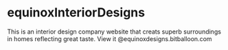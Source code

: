 # equinoxInteriorDesigns
This is an interior design company website that creats superb surroundings in homes reflecting great taste. View it @equinoxdesigns.bitballoon.com
